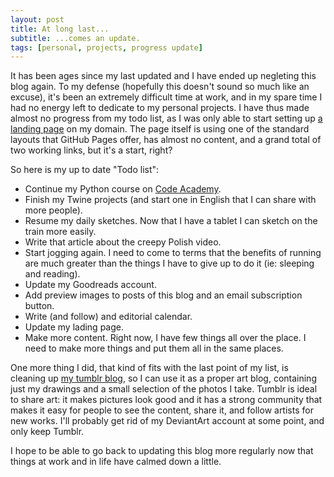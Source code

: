 ```yaml
---
layout: post
title: At long last...
subtitle: ...comes an update.
tags: [personal, projects, progress update]
---
```


It has been ages since my last updated and I have ended up negleting this blog again.
To my defense (hopefully this doesn't sound so much like an excuse), it's been an extremely difficult time at work, and in my spare time I had no energy left to dedicate to my personal projects.
I have thus made almost no progress from my todo list, as I was only able to start setting up [a landing page](http://melyanna.net/) on my domain.
The page itself is using one of the standard layouts that GitHub Pages offer, has almost no content, and a grand total of two working links, but it's a start, right?

So here is my up to date "Todo list":

* Continue my Python course on [Code Academy](https://www.codecademy.com/Melyanna).
* Finish my Twine projects (and start one in English that I can share with more people).
* Resume my daily sketches. Now that I have a tablet I can sketch on the train more easily.
* Write that article about the creepy Polish video.
* Start jogging again. I need to come to terms that the benefits of running are much greater than the things I have to give up to do it (ie: sleeping and reading).
* Update my Goodreads account.
* Add preview images to posts of this blog and an email subscription button.
* Write (and follow) and editorial calendar.
* Update my lading page.
* Make more content. Right now, I have few things all over the place. I need to make more things and put them all in the same places.

One more thing I did, that kind of fits with the last point of my list, is cleaning up [my tumblr blog](https://melyanna.tumblr.com/), so I can use it as a proper art blog, containing just my drawings and a small selection of the photos I take.
Tumblr is ideal to share art: it makes pictures look good and it has a strong community that makes it easy for people to see the content, share it, and follow artists for new works. I'll probably get rid of my DeviantArt account at some point, and only keep Tumblr.

I hope to be able to go back to updating this blog more regularly now that things at work and in life have calmed down a little.